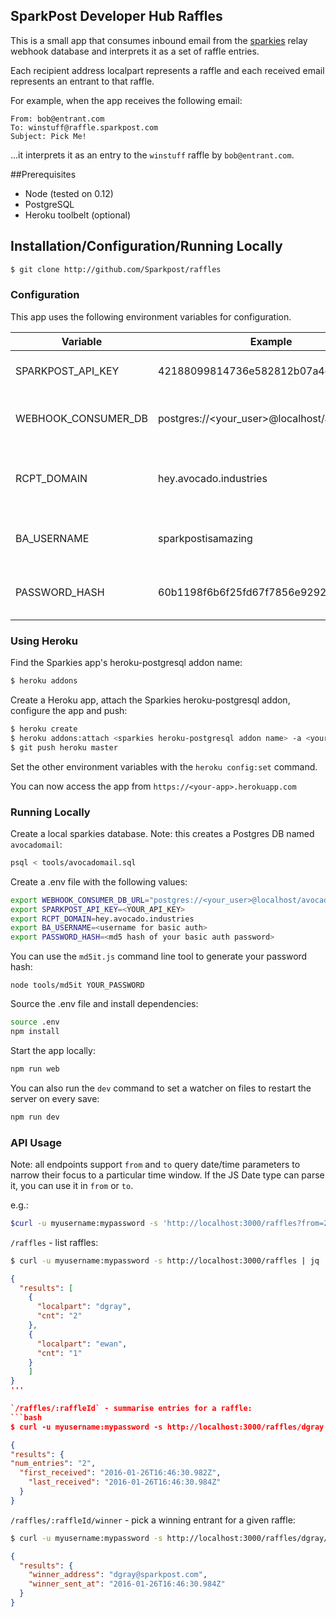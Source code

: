 ## SparkPost Developer Hub Raffles

This is a small app that consumes inbound email from the [sparkies](http://github/com/Sparkpost/sparkies) relay webhook database and interprets it as a set of raffle entries.

Each recipient address localpart represents a raffle and each received email represents an entrant to that raffle.

For example, when the app receives the following email:

```
From: bob@entrant.com
To: winstuff@raffle.sparkpost.com
Subject: Pick Me!
```

...it interprets it as an entry to the `winstuff` raffle by `bob@entrant.com`.

##Prerequisites
- Node (tested on 0.12)
- PostgreSQL
- Heroku toolbelt (optional)

## Installation/Configuration/Running Locally

```bash
$ git clone http://github.com/Sparkpost/raffles
```

### Configuration

This app uses the following environment variables for configuration. 

| Variable | Example | Description |
| -------- | ------- | ----------- |
| SPARKPOST_API_KEY | 42188099814736e582812b07a4e0bd2d | Your SparkPost API key |
| WEBHOOK_CONSUMER_DB | postgres://<your_user>@localhost/avocadomail | The path to your Postgres install |
| RCPT_DOMAIN | hey.avocado.industries | The `to` domain used to query raffle results |
| BA_USERNAME | sparkpostisamazing | The username to use for basic auth |
| PASSWORD_HASH | 60b1198f6b6f25fd67f7856e92923231 | md5 hash of your basic auth password | 


### Using Heroku

Find the Sparkies app's heroku-postgresql addon name:

```bash
$ heroku addons
```

Create a Heroku app, attach the Sparkies heroku-postgresql addon, configure the app and push:
```bash
$ heroku create
$ heroku addons:attach <sparkies heroku-postgresql addon name> -a <your app name> --as WEBHOOK_CONSUMER_DB
$ git push heroku master
```

Set the other environment variables with the `heroku config:set` command.

You can now access the app from `https://<your-app>.herokuapp.com`

### Running Locally

Create a local sparkies database.  Note: this creates a Postgres DB named `avocadomail`:
```bash
psql < tools/avocadomail.sql
```

Create a .env file with the following values:
```bash
export WEBHOOK_CONSUMER_DB_URL="postgres://<your_user>@localhost/avocadomail"
export SPARKPOST_API_KEY=<YOUR_API_KEY>
export RCPT_DOMAIN=hey.avocado.industries
export BA_USERNAME=<username for basic auth>
export PASSWORD_HASH=<md5 hash of your basic auth password>
```

You can use the `md5it.js` command line tool to generate your password hash:

```
node tools/md5it YOUR_PASSWORD
```

Source the .env file and install dependencies:
```bash
source .env
npm install
```

Start the app locally:
```bash
npm run web
```

You can also run the `dev` command to set a watcher on files to restart the server on every save:
```bash
npm run dev
```

### API Usage
Note: all endpoints support `from` and `to` query date/time parameters to narrow their focus to a particular time window.
If the JS Date type can parse it, you can use it in `from` or `to`.

e.g.:

```bash
$curl -u myusername:mypassword -s 'http://localhost:3000/raffles?from=2015-01-01&to=2015-02-01' | jq .
```

`/raffles` - list raffles:
```bash
$ curl -u myusername:mypassword -s http://localhost:3000/raffles | jq .
```
```json
{
  "results": [
    {
      "localpart": "dgray",
      "cnt": "2"
    },
    {
      "localpart": "ewan",
      "cnt": "1"
    }
    ]
}
'''

`/raffles/:raffleId` - summarise entries for a raffle:
```bash
$ curl -u myusername:mypassword -s http://localhost:3000/raffles/dgray | jq .
```
```json
{
"results": {
"num_entries": "2",
  "first_received": "2016-01-26T16:46:30.982Z",
    "last_received": "2016-01-26T16:46:30.984Z"
  }
}
```

`/raffles/:raffleId/winner` - pick a winning entrant for a given raffle:
```bash
$ curl -u myusername:mypassword -s http://localhost:3000/raffles/dgray/winner | jq .
```
```json
{
  "results": {
    "winner_address": "dgray@sparkpost.com",
    "winner_sent_at": "2016-01-26T16:46:30.984Z"
  }
}
```

